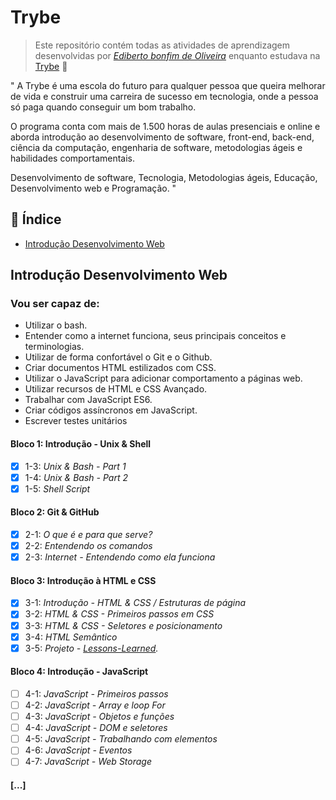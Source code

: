 
# Trybe

> Este repositório contém todas as atividades de aprendizagem desenvolvidas por _[Ediberto bonfim de Oliveira](https://www.linkedin.com/in/ediberto-b-oliveira-872926178/)_ enquanto estudava na [Trybe](https://www.betrybe.com/) :rocket:

" A Trybe é uma escola do futuro para qualquer pessoa que queira 
 melhorar de vida e construir uma carreira de sucesso em tecnologia,
  onde a pessoa só paga quando conseguir um bom trabalho.

O programa conta com mais de 1.500 horas de aulas presenciais e online e aborda
 introdução ao desenvolvimento de software, front-end, back-end, ciência da computação,
  engenharia de software, metodologias ágeis e habilidades comportamentais.

Desenvolvimento de software, Tecnologia, Metodologias ágeis, Educação, Desenvolvimento web e Programação. "


## :pushpin: Índice

* [Introdução Desenvolvimento Web](#Introdução-Desenvolvimento-Web)

## Introdução Desenvolvimento Web

### Vou ser capaz de:

* Utilizar o bash.
* Entender como a internet funciona, seus principais conceitos e terminologias.
* Utilizar de forma confortável o Git e o Github.
* Criar documentos HTML estilizados com CSS.
* Utilizar o JavaScript para adicionar comportamento a páginas web.
* Utilizar recursos de HTML e CSS Avançado.
* Trabalhar com JavaScript ES6.
* Criar códigos assíncronos em JavaScript.
* Escrever testes unitários

#### Bloco 1: Introdução - Unix & Shell 

- [x] 1-3: *_Unix & Bash - Part 1_*
- [x] 1-4: *_Unix & Bash - Part 2_*
- [x] 1-5: *_Shell Script_*

#### Bloco 2: Git & GitHub

- [x] 2-1: *O que é e para que serve?*
- [x] 2-2: *Entendendo os comandos*
- [x] 2-3: *Internet - Entendendo como ela funciona*

#### Bloco 3: Introdução à HTML e CSS

- [X] 3-1: *Introdução - HTML & CSS / Estruturas de página*
- [x] 3-2: *HTML & CSS - Primeiros passos em CSS*
- [x] 3-3: *HTML & CSS - Seletores e posicionamento*
- [X] 3-4: *HTML Semântico*
- [X] 3-5: *Projeto - [Lessons-Learned](https://github.com/tryber/sd-08-project-lessons-learned/pull/12).*

#### Bloco 4: Introdução - JavaScript

- [ ] 4-1: *JavaScript - Primeiros passos*
- [ ] 4-2: *JavaScript - Array e loop For*
- [ ] 4-3: *JavaScript - Objetos e funções*
- [ ] 4-4: *JavaScript - DOM e seletores*
- [ ] 4-5: *JavaScript - Trabalhando com elementos*
- [ ] 4-6: *JavaScript - Eventos*
- [ ] 4-7: *JavaScript - Web Storage*

#### [...]